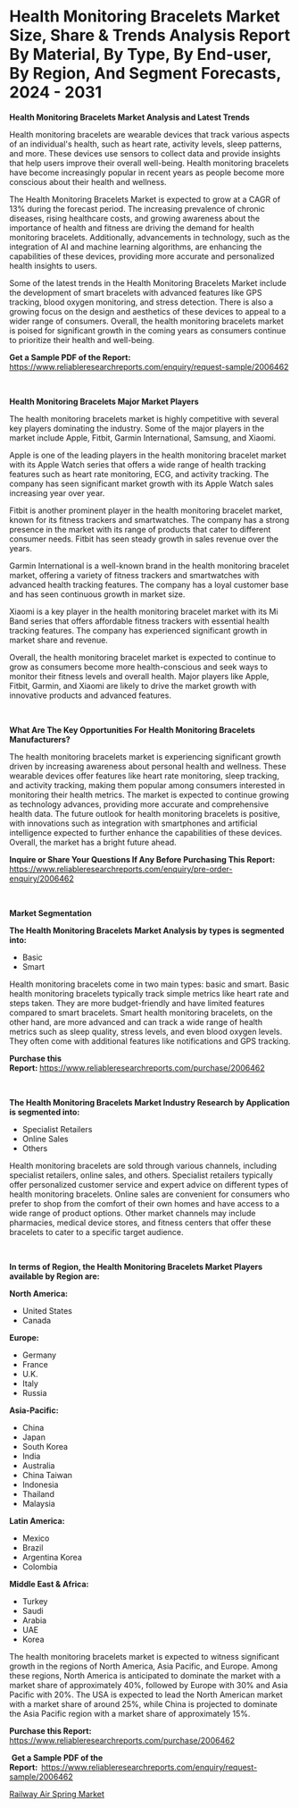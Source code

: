 <p><h1>Health Monitoring Bracelets Market Size, Share & Trends Analysis Report By Material, By Type, By End-user, By Region, And Segment Forecasts, 2024 - 2031</h1></p><p><strong>Health Monitoring Bracelets Market Analysis and Latest Trends</strong></p>
<p><p>Health monitoring bracelets are wearable devices that track various aspects of an individual's health, such as heart rate, activity levels, sleep patterns, and more. These devices use sensors to collect data and provide insights that help users improve their overall well-being. Health monitoring bracelets have become increasingly popular in recent years as people become more conscious about their health and wellness.</p><p>The Health Monitoring Bracelets Market is expected to grow at a CAGR of 13% during the forecast period. The increasing prevalence of chronic diseases, rising healthcare costs, and growing awareness about the importance of health and fitness are driving the demand for health monitoring bracelets. Additionally, advancements in technology, such as the integration of AI and machine learning algorithms, are enhancing the capabilities of these devices, providing more accurate and personalized health insights to users.</p><p>Some of the latest trends in the Health Monitoring Bracelets Market include the development of smart bracelets with advanced features like GPS tracking, blood oxygen monitoring, and stress detection. There is also a growing focus on the design and aesthetics of these devices to appeal to a wider range of consumers. Overall, the health monitoring bracelets market is poised for significant growth in the coming years as consumers continue to prioritize their health and well-being.</p></p>
<p><strong>Get a Sample PDF of the Report:&nbsp;</strong> <a href="https://www.reliableresearchreports.com/enquiry/request-sample/2006462">https://www.reliableresearchreports.com/enquiry/request-sample/2006462</a></p>
<p>&nbsp;</p>
<p><strong>Health Monitoring Bracelets Major Market Players</strong></p>
<p><p>The health monitoring bracelets market is highly competitive with several key players dominating the industry. Some of the major players in the market include Apple, Fitbit, Garmin International, Samsung, and Xiaomi.</p><p>Apple is one of the leading players in the health monitoring bracelet market with its Apple Watch series that offers a wide range of health tracking features such as heart rate monitoring, ECG, and activity tracking. The company has seen significant market growth with its Apple Watch sales increasing year over year.</p><p>Fitbit is another prominent player in the health monitoring bracelet market, known for its fitness trackers and smartwatches. The company has a strong presence in the market with its range of products that cater to different consumer needs. Fitbit has seen steady growth in sales revenue over the years.</p><p>Garmin International is a well-known brand in the health monitoring bracelet market, offering a variety of fitness trackers and smartwatches with advanced health tracking features. The company has a loyal customer base and has seen continuous growth in market size.</p><p>Xiaomi is a key player in the health monitoring bracelet market with its Mi Band series that offers affordable fitness trackers with essential health tracking features. The company has experienced significant growth in market share and revenue.</p><p>Overall, the health monitoring bracelet market is expected to continue to grow as consumers become more health-conscious and seek ways to monitor their fitness levels and overall health. Major players like Apple, Fitbit, Garmin, and Xiaomi are likely to drive the market growth with innovative products and advanced features.</p></p>
<p>&nbsp;</p>
<p><strong>What Are The Key Opportunities For Health Monitoring Bracelets Manufacturers?</strong></p>
<p><p>The health monitoring bracelets market is experiencing significant growth driven by increasing awareness about personal health and wellness. These wearable devices offer features like heart rate monitoring, sleep tracking, and activity tracking, making them popular among consumers interested in monitoring their health metrics. The market is expected to continue growing as technology advances, providing more accurate and comprehensive health data. The future outlook for health monitoring bracelets is positive, with innovations such as integration with smartphones and artificial intelligence expected to further enhance the capabilities of these devices. Overall, the market has a bright future ahead.</p></p>
<p><strong>Inquire or Share Your Questions If Any Before Purchasing This Report:</strong> <a href="https://www.reliableresearchreports.com/enquiry/pre-order-enquiry/2006462">https://www.reliableresearchreports.com/enquiry/pre-order-enquiry/2006462</a></p>
<p>&nbsp;</p>
<p><strong>Market Segmentation</strong></p>
<p><strong>The Health Monitoring Bracelets Market Analysis by types is segmented into:</strong></p>
<p><ul><li>Basic</li><li>Smart</li></ul></p>
<p><p>Health monitoring bracelets come in two main types: basic and smart. Basic health monitoring bracelets typically track simple metrics like heart rate and steps taken. They are more budget-friendly and have limited features compared to smart bracelets. Smart health monitoring bracelets, on the other hand, are more advanced and can track a wide range of health metrics such as sleep quality, stress levels, and even blood oxygen levels. They often come with additional features like notifications and GPS tracking.</p></p>
<p><strong>Purchase this Report:&nbsp;</strong><a href="https://www.reliableresearchreports.com/purchase/2006462">https://www.reliableresearchreports.com/purchase/2006462</a></p>
<p>&nbsp;</p>
<p><strong>The Health Monitoring Bracelets Market Industry Research by Application is segmented into:</strong></p>
<p><ul><li>Specialist Retailers</li><li>Online Sales</li><li>Others</li></ul></p>
<p><p>Health monitoring bracelets are sold through various channels, including specialist retailers, online sales, and others. Specialist retailers typically offer personalized customer service and expert advice on different types of health monitoring bracelets. Online sales are convenient for consumers who prefer to shop from the comfort of their own homes and have access to a wide range of product options. Other market channels may include pharmacies, medical device stores, and fitness centers that offer these bracelets to cater to a specific target audience.</p></p>
<p>&nbsp;</p>
<p><strong>In terms of Region, the Health Monitoring Bracelets Market Players available by Region are:</strong></p>
<p>
    <p> <strong> North America: </strong>
        <ul>
            <li>United States</li>
            <li>Canada</li>
        </ul>
        </p> 
    <p> <strong> Europe: </strong>
        <ul>
            <li>Germany</li>
            <li>France</li>
            <li>U.K.</li>
            <li>Italy</li>
            <li>Russia</li>
        </ul>
        </p> 
    <p> <strong> Asia-Pacific: </strong>
        <ul>
            <li>China</li>
            <li>Japan</li>
            <li>South Korea</li>
            <li>India</li>
            <li>Australia</li>
            <li>China Taiwan</li>
            <li>Indonesia</li>
            <li>Thailand</li>
            <li>Malaysia</li>
        </ul>
        </p> 
    <p> <strong> Latin America: </strong>
        <ul>
            <li>Mexico</li>
            <li>Brazil</li>
            <li>Argentina Korea</li>
            <li>Colombia</li>
        </ul>
        </p> 
    <p> <strong> Middle East & Africa: </strong>
        <ul>
            <li>Turkey</li>
            <li>Saudi</li>
            <li>Arabia</li>
            <li>UAE</li>
            <li>Korea</li>
        </ul>
    </p>
    </p>
<p><p>The health monitoring bracelets market is expected to witness significant growth in the regions of North America, Asia Pacific, and Europe. Among these regions, North America is anticipated to dominate the market with a market share of approximately 40%, followed by Europe with 30% and Asia Pacific with 20%. The USA is expected to lead the North American market with a market share of around 25%, while China is projected to dominate the Asia Pacific region with a market share of approximately 15%.</p></p>
<p><strong>Purchase this Report: </strong><a href="https://www.reliableresearchreports.com/purchase/2006462">https://www.reliableresearchreports.com/purchase/2006462</a></p>
<p>&nbsp;<strong>Get a Sample PDF of the Report:&nbsp;&nbsp;</strong><a href="https://www.reliableresearchreports.com/enquiry/request-sample/2006462">https://www.reliableresearchreports.com/enquiry/request-sample/2006462</a></p>
<p><strong></strong></p>
<p><p><a href="https://fearless-okapi-6c8.notion.site/Railway-Air-Spring-Market-Research-Report-Forecasted-for-Period-from-2024-2031-by-Market-Type-Ma-308a5582306542e0a855e46c601f21b0">Railway Air Spring Market</a></p></p>